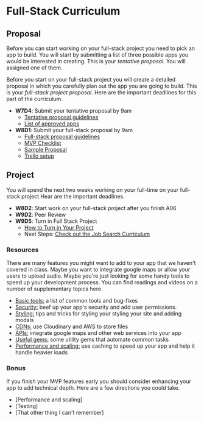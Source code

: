 # Full-Stack Curriculum

## Proposal

Before you can start working on your full-stack project you need to pick an app to build.
You will start by submitting a list of three possible apps you would be interested in creating.
This is your _tentative proposal_.
You will assigned one of them.

Before you start on your full-stack project you will create a detailed proposal in which you carefully plan out the app you are going to build.
This is your _full-stack project proposal_.
Here are the important deadlines for this part of the curriculum.

  * **W7D4**: Submit your tentative proposal by 9am
    * [Tentative proposal guidelines][tentative-proposal]
    * [List of approved apps][good-projects]
  * **W8D1**: Submit your full-stack proposal by 9am
    * [Full-stack proposal guidelines][fsp]
    * [MVP Checklist][mvp-checklist]
    * [Sample Proposal][sample-proposal]
    * [Trello setup][trello]

[tentative-proposal]: proposal/tentative-project-proposal.md
[good-projects]: proposal/projects-to-clone.md
[fsp]: proposal/full-stack-project-proposal.md
[sample-proposal]: proposal/sample_project_proposal
[mvp-checklist]: proposal/mvp-list.md
[trello]: proposal/using-trello.md


## Project

You will spend the next two weeks working on your full-time on your full-stack project
Hear are the important deadlines.

* **W8D2**: Start work on your full-stack project after you finish A06
* **W9D2**: Peer Review
* **W9D5**: Turn in Full Stack Project
  * [How to Turn in Your Project][turn-in-fullstack]
  * Next Steps: [Check out the Job Search Curriculum][jobsearch]

[turn-in-fullstack]: project/turn_in_fullstack.md
[jobsearch]: project/job-search.md

### Resources

There are many features you might want to add to your app that we haven't covered in class.
Maybe you want to integrate google maps or allow your users to upload audio.
Maybe you're just looking for some handy tools to speed up your development process.
You can find readings and videos on a number of supplementary topics here.

  * [Basic tools:][tools] a list of common tools and bug-fixes
  * [Security:][security] beef up your app's security and add user permissions.
  * [Styling:][styling] tips and tricks for styling your styling your site and adding modals
  * [CDNs:][cdns] use Cloudinary and AWS to store files
  * [APIs:][apis] integrate google maps and other web services into your app
  * [Useful gems:][gems] some utility gems that automate common tasks
  * [Performance and scaling:][performance] use caching to speed up your app and help it handle heavier loads

[tools]: resources/helpful_tools.md
[security]: resources/security.md
[styling]: resources/styling.md
[cdns]: resources/cdns.md
[apis]: resources/apis.md
[gems]: resources/useful_gems.md
[performance]: resources/performance_and_scaling.md

### Bonus

If you finish your MVP features early you should consider enhancing your app to add technical depth.
Here are a few directions you could take.

  * [Performance and scaling]
  * [Testing]
  * [That other thing I can't remember]
